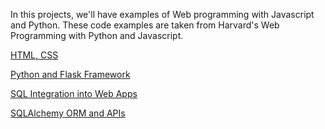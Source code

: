 In this projects, we'll have examples of Web programming with Javascript and Python. These code examples are taken from Harvard's Web Programming with Python and Javascript.

[HTML, CSS](src1/README.md)

[Python and Flask Framework](flask/README.md)

[SQL Integration into Web Apps](sql/README.md)

[SQLAlchemy ORM and APIs](orm/README.md)